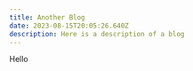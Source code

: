 ```yaml
---
title: Another Blog
date: 2023-08-15T20:05:26.640Z
description: Here is a description of a blog
---
```

H﻿ello